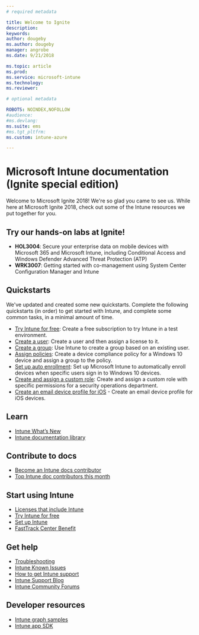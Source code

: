 ```yaml
---
# required metadata

title: Welcome to Ignite
description: 
keywords:
author: dougeby
ms.author: dougeby
manager: angrobe
ms.date: 9/21/2018

ms.topic: article
ms.prod:
ms.service: microsoft-intune
ms.technology:
ms.reviewer: 

# optional metadata

ROBOTS: NOINDEX,NOFOLLOW
#audience:
#ms.devlang:
ms.suite: ems
#ms.tgt_pltfrm:
ms.custom: intune-azure

---
```


# Microsoft Intune documentation &#40;Ignite special edition&#41;
Welcome to Microsoft Ignite 2018! We're so glad you came to see us. While here at Microsoft Ignite 2018, check out some of the Intune resources we put together for you.

## Try our hands-on labs at Ignite!
- **HOL3004**: Secure your enterprise data on mobile devices with Microsoft 365 and Microsoft Intune, including Conditional Access and Windows Defender Advanced Threat Protection (ATP)
- **WRK3007**: Getting started with co-management using System Center Configuration Manager and Intune

## Quickstarts
We've updated and created some new quickstarts. Complete the following quickstarts (in order) to get started with Intune, and complete some common tasks, in a minimal amount of time.

- [Try Intune for free](free-trial-sign-up.md): Create a free subscription to try Intune in a test environment.    
- [Create a user](quickstart-create-user.md): Create a user and then assign a license to it.
- [Create a group](quickstart-create-group.md): Use Intune to create a group based on an existing user.
- [Assign policies](get-started-policies.md): Create a device compliance policy for a Windows 10 device and assign a group to the policy.
- [Set up auto enrollment](quickstart-setup-auto-enrollment.md): Set up Microsoft Intune to automatically enroll devices when specific users sign in to Windows 10 devices.
- [Create and assign a custom role](quickstart-create-custom-role.md): Create and assign a custom role with specific permissions for a security operations department. 
- [Create an email device profile for iOS](quickstart-email-profile.md) - Create an email device profile for iOS devices.

## Learn
- [Intune What’s New](whats-new.md)
- [Intune documentation library](https://docs.microsoft.com/intune/)

## Contribute to docs
- [Become an Intune docs contributor](https://github.com/MicrosoftDocs/IntuneDocs/blob/master/README.md)  
- [Top Intune doc contributors this month](https://github.com/MicrosoftDocs/IntuneDocs/graphs/contributors?from=2018-10-01&to=2018-10-31&type=c)  

## Start using Intune
- [Licenses that include Intune](licenses.md)
- [Try Intune for free](free-trial-sign-up.md)
- [Set up Intune](setup-steps.md)
- [FastTrack Center Benefit](https://docs.microsoft.com/enterprise-mobility-security/Solutions/enterprise-mobility-fasttrack-program)

## Get help
- [Troubleshooting](help-desk-operators.md)
- [Intune Known Issues](known-issues.md)
- [How to get Intune support](get-support.md)
- [Intune Support Blog](https://blogs.technet.microsoft.com/intunesupport/)
- [Intune Community Forums](https://techcommunity.microsoft.com/t5/Enterprise-Mobility-Security/ct-p/EMS)

## Developer resources
- [Intune graph samples](https://github.com/microsoftgraph/powershell-intune-samples)
- [Intune app SDK](app-sdk-get-started.md)
